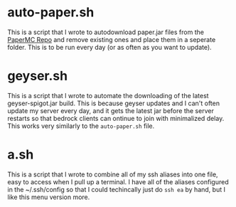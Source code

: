 # auto-paper.sh

This is a script that I wrote to autodownload paper.jar files from the [PaperMC Repo](https://papermc.io) and remove existing ones and place them in a seperate folder. This is to be run every day (or as often as you want to update).

# geyser.sh

This is a script that I wrote to automate the downloading of the latest geyser-spigot.jar build. This is because geyser updates and I can't often update my server every day, and it gets the latest jar before the server restarts so that bedrock clients can ontinue to join with minimalized delay. This works very similarly to the `auto-paper.sh` file.

# a.sh

This is a script that I wrote to combine all of my ssh aliases into one file, easy to access when I pull up a terminal. I have all of the aliases configured in the ~/.ssh/config so that I could techincally just do `ssh ea` by hand, but I like this menu version more. 
